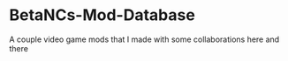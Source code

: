 # BetaNCs-Mod-Database
 A couple video game mods that I made with some collaborations here and there
